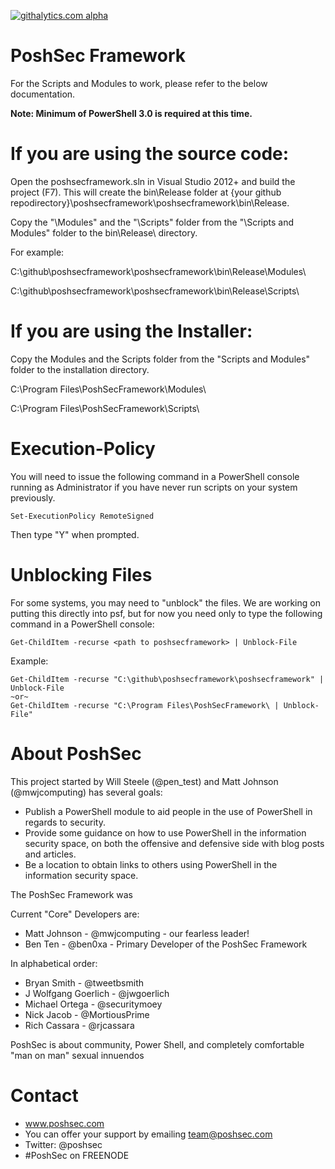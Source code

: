 [![githalytics.com alpha](https://cruel-carlota.pagodabox.com/5629ba33057907958b34e4e40bbefff0 "githalytics.com")](http://githalytics.com/PoshSec/PoshSec)


PoshSec Framework
========
For the Scripts and Modules to work, please refer to the below documentation.

<b>Note: Minimum of PowerShell 3.0 is required at this time.</b>

If you are using the source code:
==
Open the poshsecframework.sln in Visual Studio 2012+ and build the project (F7). This will create the bin\Release folder at {your github repodirectory}\poshsecframework\poshsecframework\bin\Release.

Copy the "\Modules" and the "\Scripts" folder from the "\Scripts and Modules" folder to the bin\Release\ directory.

For example: 

C:\github\poshsecframework\poshsecframework\bin\Release\Modules\

C:\github\poshsecframework\poshsecframework\bin\Release\Scripts\


If you are using the Installer:
==
Copy the Modules and the Scripts folder from the "Scripts and Modules" folder to the installation directory.

C:\Program Files\PoshSecFramework\Modules\

C:\Program Files\PoshSecFramework\Scripts\

Execution-Policy
==
You will need to issue the following command in a PowerShell console running as Administrator if you have never run scripts on your system previously.
```
Set-ExecutionPolicy RemoteSigned
```
Then type "Y" when prompted.

Unblocking Files
==
For some systems, you may need to "unblock" the files. We are working on putting this directly into psf, but for now you need only to type the following command in a PowerShell console:
```
Get-ChildItem -recurse <path to poshsecframework> | Unblock-File
```
Example:
```
Get-ChildItem -recurse "C:\github\poshsecframework\poshsecframework" | Unblock-File
~or~
Get-ChildItem -recurse "C:\Program Files\PoshSecFramework\ | Unblock-File"
```


About PoshSec
========
This project started by Will Steele (@pen_test) and Matt Johnson (@mwjcomputing) has several goals:

- Publish a PowerShell module to aid people in the use of PowerShell in regards to security.
- Provide some guidance on how to use PowerShell in the information security space, on both the offensive and defensive side with blog posts and articles.
- Be a location to obtain links to others using PowerShell in the information security space.

The PoshSec Framework was 

Current "Core" Developers are:
* Matt Johnson - @mwjcomputing - our fearless leader!
* Ben Ten - @ben0xa - Primary Developer of the PoshSec Framework

In alphabetical order:
* Bryan Smith - @tweetbsmith
* J Wolfgang Goerlich - @jwgoerlich
* Michael Ortega - @securitymoey
* Nick Jacob - @MortiousPrime 
* Rich Cassara - @rjcassara

PoshSec is about community, Power Shell, and completely comfortable "man on man" sexual innuendos


Contact
==========
* www.poshsec.com
* You can offer your support by emailing team@poshsec.com
* Twitter: @poshsec
* #PoshSec on FREENODE
